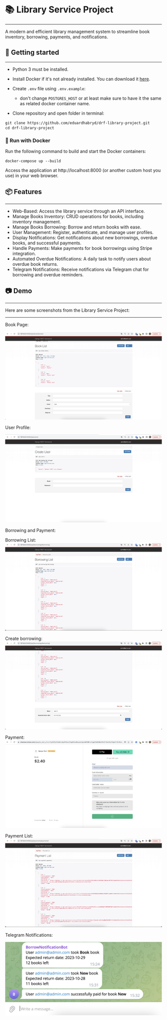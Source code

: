 # 📚 Library Service Project
___
A modern and efficient library management system to streamline book inventory, borrowing, payments, and notifications.

## 🚀 Getting started
___

- Python 3 must be installed.
- Install Docker if it's not already installed. You can download it [here](https://www.docker.com/products/docker-desktop).
- Create `.env` file using `.env.example`:
  
  - don't change `POSTGRES_HOST` or at least make sure to have it the same as related docker container name.
- Clone repository and open folder in terminal:
```shell
git clone https://github.com/eduardhabryd/drf-library-project.git
cd drf-library-project
```

### 🐳 Run with Docker

Run the following command to build and start the Docker containers:
```shell
docker-compose up --build
```
Access the application at http://localhost:8000 (or another custom host you use) in your web browser.

## 📦 Features
___

- Web-Based: Access the library service through an API interface.
- Manage Books Inventory: CRUD operations for books, including inventory management.
- Manage Books Borrowing: Borrow and return books with ease.
- User Management: Register, authenticate, and manage user profiles.
- Display Notifications: Get notifications about new borrowings, overdue books, and successful payments.
- Handle Payments: Make payments for book borrowings using Stripe integration.
- Automated Overdue Notifications: A daily task to notify users about overdue book returns.
- Telegram Notifications: Receive notifications via Telegram chat for borrowing and overdue reminders.


## 📷 Demo
___
Here are some screenshots from the Library Service Project:
___
Book Page:

![Demo](demo/book_list.png)

User Profile:

![Demo](demo/create_user.png)

Borrowing and Payment:

Borrowing List:
![Demo](demo/borrowing_list.png)

Create borrowing:
![Demo](demo/create_borrowings.png)

Payment:
![Demo](demo/payment.png)

Payment List:
![Demo](demo/payment_list.png)

Telegram Notifications:

![Demo](demo/telegram.png)






